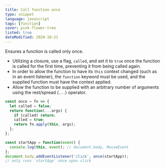 ```yaml
---
title: Call function once
type: snippet
language: javascript
tags: [function]
cover: pink-flower-tree
listed: true
dateModified: 2020-10-21
---
```


Ensures a function is called only once.

- Utilizing a closure, use a flag, `called`, and set it to `true` once the function is called for the first time, preventing it from being called again.
- In order to allow the function to have its `this` context changed (such as in an event listener), the `function` keyword must be used, and the supplied function must have the context applied.
- Allow the function to be supplied with an arbitrary number of arguments using the rest/spread (`...`) operator.

```js
const once = fn => {
  let called = false;
  return function(...args) {
    if (called) return;
    called = true;
    return fn.apply(this, args);
  };
};

const startApp = function(event) {
  console.log(this, event); // document.body, MouseEvent
};
document.body.addEventListener('click', once(startApp));
// only runs `startApp` once upon click
```
